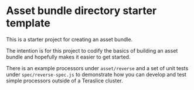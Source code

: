 # Asset bundle directory starter template

This is a starter project for creating an asset bundle.

The intention is for this project to codify the basics of building an asset bundle and hopefully makes it easier to get started.

There is an example processors under `asset/reverse` and a set of unit tests under `spec/reverse-spec.js` to demonstrate how you can develop and test simple processors outside of a Teraslice cluster.


